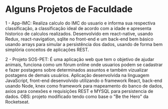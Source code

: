 # Alguns Projetos de Faculdade

1 - App-IMC: Realiza calculo do IMC do usuario e informa sua respectiva classificação, a classificação ideal de acordo com a idade e apresenta historico de calculos realizados.
Desenvolvido em react-native, usando Redux, react-navigation, sqlite no front-end e um back-end bem básico usando arrays para simular a persistência dos dados, usando de forma bem simplória conceitos de aplicações REST.


2 - Projeto SOS-PET: É uma aplicação web que tem o objetivo de ajudar animais, funciona como um fórum online onde usuarios podem se cadastrar e fazer postagens sobre determinados assuntos e também vizualizar postagens de demais usuários. 
Aplicação desenvolvida na linguagem JavaScript, front-end desenvolvido utilizando o framework React, back-end usando Node, knex como framework para mapeamento do banco de dados, axios para conexões e requisições REST e MYSQL para persistencia de dados. OBS: projeto modificado tendo como base o "Be the Hero" da Rocketseat.
